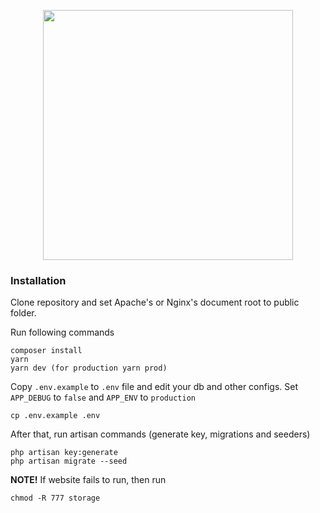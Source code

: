 <p align="center"><img src="https://res.cloudinary.com/dtfbvvkyp/image/upload/v1566331377/laravel-logolockup-cmyk-red.svg" width="400"></p>

### Installation

Clone repository and set Apache's or Nginx's document root to public folder.

Run following commands

```
composer install
yarn
yarn dev (for production yarn prod)
```

Copy `.env.example` to `.env` file and edit your db and other configs. Set `APP_DEBUG` to `false` and `APP_ENV` to `production`
```
cp .env.example .env
```

After that, run artisan commands (generate key, migrations and seeders)
```
php artisan key:generate
php artisan migrate --seed
```

**NOTE!** If website fails to run, then run
```
chmod -R 777 storage
```
